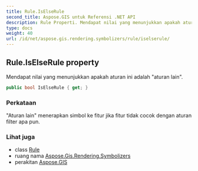 ```yaml
---
title: Rule.IsElseRule
second_title: Aspose.GIS untuk Referensi .NET API
description: Rule Properti. Mendapat nilai yang menunjukkan apakah aturan ini adalah aturan lain.
type: docs
weight: 40
url: /id/net/aspose.gis.rendering.symbolizers/rule/iselserule/
---
```

## Rule.IsElseRule property

Mendapat nilai yang menunjukkan apakah aturan ini adalah "aturan lain".

```csharp
public bool IsElseRule { get; }
```

### Perkataan

"Aturan lain" menerapkan simbol ke fitur jika fitur tidak cocok dengan aturan filter apa pun.

### Lihat juga

* class [Rule](../)
* ruang nama [Aspose.Gis.Rendering.Symbolizers](../../rule/)
* perakitan [Aspose.GIS](../../../)


